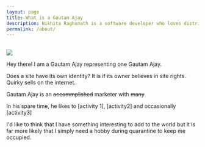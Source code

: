 ```yaml
---
layout: page
title: What is a Gautam Ajay
description: Nikhita Raghunath is a software developer who loves distributed systems and open source.
permalink: /about/
---
```

<br>

 <img src="{{site.avatar}}" class="avatar-round"/>

Hey there! I am a Gautam Ajay representing one Gautam Ajay.

Does a site have its own identity? It is if its owner believes in site rights. Quirky sells on the internet.

Gautam Ajay is an <strike>accommplished</strike> marketer with <strike>many</strike> 

In his spare time, he likes to [activity 1], [activity2] and occasionally [activity3]

I'd like to think that I have something interesting to add to the world but it is far more likely that I simply need a hobby during quarantine to keep me occupied. 
